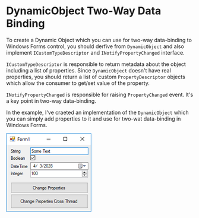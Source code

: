 # DynamicObject Two-Way Data Binding
To create a Dynamic Object which you can use for two-way data-binding to Windows Forms control, you should derfive from `DynamicObject` and also implement `ICustomTypeDescriptor` and `INotifyPropertyChanged` interface.

`ICustomTypeDescriptor` is responsible to return metadata about the object including a list of properties. Since `DynamicObject` doesn't have real properties, you should return a list of custom `PropertyDescriptor` objects which allow the consumer to get/set value of the property.

`INotifyPropertyChanged` is responsible for raising `PropertyChanged` event. It's a key point in two-way data-binding.

In the example, I've craeted an implementation of the `DynamicObject` which you can simply add properties to it and use for two-wat data-binding in Windows Forms.

![dynamic object two way databinding](image.png)
